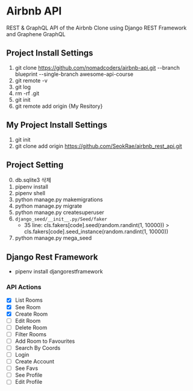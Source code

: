 # Airbnb API

REST & GraphQL API of the Airbnb Clone using Django REST Framework and Graphene GraphQL

## Project Install Settings

1. git clone https://github.com/nomadcoders/airbnb-api.git --branch blueprint --single-branch awesome-api-course
2. git remote -v
3. git log
4. rm -rf .git
5. git init
6. git remote add origin {My Resitory}

## My Project Install Settings

1. git init
2. git clone add origin https://github.com/SeokRae/airbnb_rest_api.git

## Project Setting

0. db.sqlite3 삭제
1. pipenv install
2. pipenv shell
3. python manage.py makemigrations
4. python manage.py migrate
5. python manage.py createsuperuser
6. `django_seed/__init__.py/Seed/faker`
   - 35 line: cls.fakers[code].seed(random.randint(1, 10000)) > cls.fakers[code].seed_instance(random.randint(1, 10000))
7. python manage.py mega_seed

## Django Rest Framework

- pipenv install djangorestframework

### API Actions

- [x] List Rooms
- [x] See Room
- [x] Create Room
- [ ] Edit Room
- [ ] Delete Room
- [ ] Filter Rooms
- [ ] Add Room to Favourites
- [ ] Search By Coords
- [ ] Login
- [ ] Create Account
- [ ] See Favs
- [ ] See Profile
- [ ] Edit Profile
